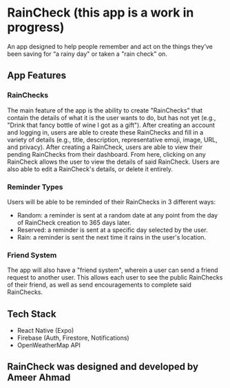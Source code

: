 # RainCheck (this app is a work in progress)

An app designed to help people remember and act on the things they’ve been saving for “a rainy day" or taken a "rain check" on.

## App Features

### RainChecks
The main feature of the app is the ability to create "RainChecks" that contain the details of what it is the user wants to do, but has not yet (e.g., "Drink that fancy bottle of wine I got as a gift"). After creating an account and logging in, users are able to create these RainChecks and fill in a variety of details (e.g., title, description, representative emoji, image, URL, and privacy). After creating a RainCheck, users are able to view their pending RainChecks from their dashboard. From here, clicking on any RainCheck allows the user to view the details of said RainCheck. Users are also able to edit a RainCheck's details, or delete it entirely.

### Reminder Types
Users will be able to be reminded of their RainChecks in 3 different ways:
- Random: a reminder is sent at a random date at any point from the day of RainCheck creation to 365 days later.
- Reserved: a reminder is sent at a specific day selected by the user.
- Rain: a reminder is sent the next time it rains in the user's location.

### Friend System
The app will also have a "friend system", wherein a user can send a friend request to another user. This allows each user to see the public RainChecks of their friend, as well as send encouragements to complete said RainChecks.

## Tech Stack
- React Native (Expo)
- Firebase (Auth, Firestore, Notifications)
- OpenWeatherMap API

## RainCheck was designed and developed by Ameer Ahmad
